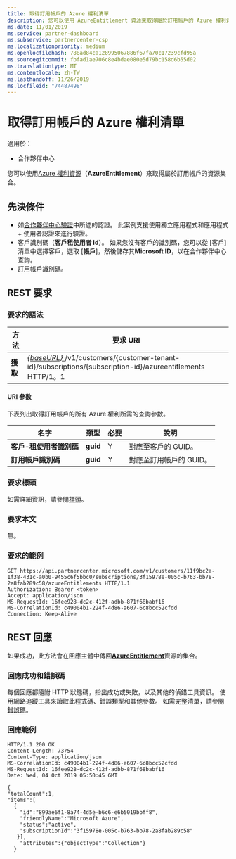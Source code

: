 ```yaml
---
title: 取得訂用帳戶的 Azure 權利清單
description: 您可以使用 AzureEntitlement 資源來取得屬於訂用帳戶的 Azure 權利資源集合。
ms.date: 11/01/2019
ms.service: partner-dashboard
ms.subservice: partnercenter-csp
ms.localizationpriority: medium
ms.openlocfilehash: 788ad84ca128995067886f67fa70c17239cfd95a
ms.sourcegitcommit: fbfad1ae706c8e4bdae080e5d79bc158d6b55d02
ms.translationtype: MT
ms.contentlocale: zh-TW
ms.lasthandoff: 11/26/2019
ms.locfileid: "74487498"
---
```

# <a name="get-a-list-of-azure-entitlements-for-a-subscription"></a>取得訂用帳戶的 Azure 權利清單

適用於：

- 合作夥伴中心

您可以使用[Azure 權利資源](subscription-resources.md#azureentitlement)（**AzureEntitlement**）來取得屬於訂用帳戶的資源集合。

## <a name="prerequisites"></a>先決條件

- 如[合作夥伴中心驗證](partner-center-authentication.md)中所述的認證。 此案例支援使用獨立應用程式和應用程式 + 使用者認證來進行驗證。
- 客戶識別碼（**客戶租使用者 id**）。 如果您沒有客戶的識別碼，您可以從 [客戶] 清單中選擇客戶，選取 [**帳戶**]，然後儲存其**Microsoft ID**，以在合作夥伴中心查詢。
- 訂用帳戶識別碼。

## <a name="rest-request"></a>REST 要求

### <a name="request-syntax"></a>要求的語法

| 方法  | 要求 URI                                                                                                                   |
|---------|---------------------------------------------------------------------------------|
| **獲取** | [ *{baseURL}* ](partner-center-rest-urls.md)/v1/customers/{customer-tenant-id}/subscriptions/{subscription-id}/azureentitlements HTTP/1。1 |

#### <a name="uri-parameters"></a>URI 參數

下表列出取得訂用帳戶的所有 Azure 權利所需的查詢參數。

| 名字                   | 類型     | 必要 | 說明                           |
|------------------------|----------|----------|---------------------------------------|
| **客戶-租使用者識別碼** | **guid** | Y        | 對應至客戶的 GUID。 |
| **訂用帳戶識別碼**       | **guid** | Y        | 對應至訂用帳戶的 GUID。    |

### <a name="request-headers"></a>要求標頭

如需詳細資訊，請參閱[標頭](headers.md)。

### <a name="request-body"></a>要求本文

無。

### <a name="request-example"></a>要求的範例

```http
GET https://api.partnercenter.microsoft.com/v1/customers/11f9bc2a-1f38-431c-a0b0-9455c6f5bbc0/subscriptions/3f15978e-005c-b763-bb78-2a8fab289c58/azureEntitlements HTTP/1.1
Authorization: Bearer <token>
Accept: application/json
MS-RequestId: 16fee928-dc2c-412f-adbb-871f68babf16
MS-CorrelationId: c49004b1-224f-4d86-a607-6c8bcc52cfdd
Connection: Keep-Alive
```

## <a name="rest-response"></a>REST 回應

如果成功，此方法會在回應主體中傳回[**AzureEntitlement**](subscription-resources.md#azureentitlement)資源的集合。

### <a name="response-success-and-error-codes"></a>回應成功和錯誤碼

每個回應都隨附 HTTP 狀態碼，指出成功或失敗，以及其他的偵錯工具資訊。 使用網路追蹤工具來讀取此程式碼、錯誤類型和其他參數。 如需完整清單，請參閱[錯誤碼](error-codes.md)。

### <a name="response-example"></a>回應範例

```http
HTTP/1.1 200 OK
Content-Length: 73754
Content-Type: application/json
MS-CorrelationId: c49004b1-224f-4d86-a607-6c8bcc52cfdd
MS-RequestId: 16fee928-dc2c-412f-adbb-871f68babf16
Date: Wed, 04 Oct 2019 05:50:45 GMT

{
"totalCount":1,
"items":[
  {
    "id":"899ae6f1-8a74-4d5e-b6c6-e6b5019bbff8",
    "friendlyName":"Microsoft Azure",
    "status":"active",
    "subscriptionId":"3f15978e-005c-b763-bb78-2a8fab289c58"
   }],
    "attributes":{"objectType":"Collection"}
  }
